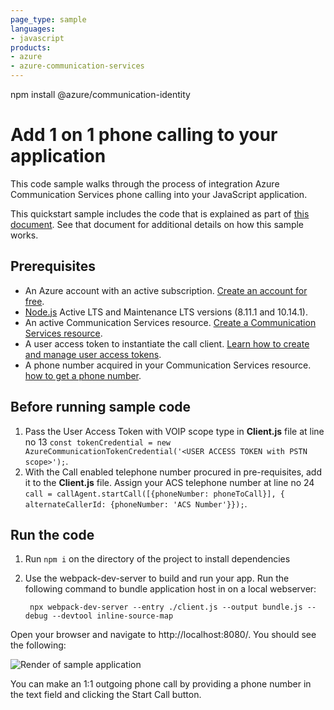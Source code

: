 ```yaml
---
page_type: sample
languages:
- javascript
products:
- azure
- azure-communication-services
---
```



npm install @azure/communication-identity
# Add 1 on 1 phone calling to your application

This code sample walks through the process of integration Azure Communication Services phone calling into your JavaScript application.

This quickstart sample includes the code that is explained as part of [this document](https://docs.microsoft.com/azure/communication-services/quickstarts/voice-video-calling/pstn-call?pivots=platform-web). See that document for additional details on how this sample works.

## Prerequisites
- An Azure account with an active subscription. [Create an account for free](https://azure.microsoft.com/free/?WT.mc_id=A261C142F).
- [Node.js](https://nodejs.org/en/) Active LTS and Maintenance LTS versions (8.11.1 and 10.14.1).
- An active Communication Services resource. [Create a Communication Services resource](https://docs.microsoft.com/azure/communication-services/quickstarts/create-communication-resource).
- A user access token to instantiate the call client. [Learn how to create and manage user access tokens](https://docs.microsoft.com/azure/communication-services/quickstarts/access-tokens?pivots=programming-language-javascript).
- A phone number acquired in your Communication Services resource. [how to get a phone number](https://docs.microsoft.com/azure/communication-services/quickstarts/telephony-sms/get-phone-number?pivots=programming-language-javascript).

## Before running sample code

1. Pass the User Access Token with VOIP scope type in **Client.js** file at line no 13 ```const tokenCredential = new AzureCommunicationTokenCredential('<USER ACCESS TOKEN with PSTN scope>');```.
2. With the Call enabled telephone number procured in pre-requisites, add it to the **Client.js** file. Assign your ACS telephone number at line no 24
   ```call = callAgent.startCall([{phoneNumber: phoneToCall}], { alternateCallerId: {phoneNumber: 'ACS Number'}});```.

## Run the code
1. Run `npm i` on the directory of the project to install dependencies
2. Use the webpack-dev-server to build and run your app. Run the following command to bundle application host in on a local webserver:

        npx webpack-dev-server --entry ./client.js --output bundle.js --debug --devtool inline-source-map

Open your browser and navigate to http://localhost:8080/. You should see the following:

![Render of sample application](../media/add-1-on-1-phone-calling.png)

You can make an 1:1 outgoing phone call by providing a phone number in the text field and clicking the Start Call button. 
